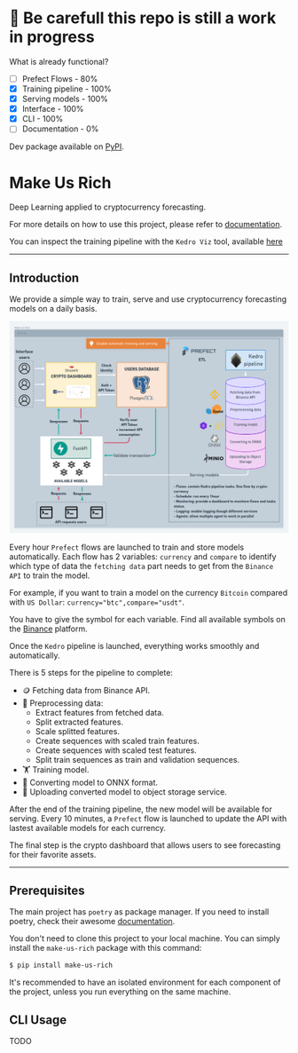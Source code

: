 # 🚧 Be carefull this repo is still a work in progress

What is already functional?
- [ ] Prefect Flows - 80%
- [x] Training pipeline - 100%
- [x] Serving models - 100%
- [x] Interface - 100%
- [x] CLI - 100%
- [ ] Documentation - 0%

Dev package available on [PyPI](https://pypi.org/project/make-us-rich/).

# Make Us Rich
Deep Learning applied to cryptocurrency forecasting.

For more details on how to use this project, please refer to [documentation](https://chainyo.github.io/make-us-rich/).

You can inspect the training pipeline with the `Kedro Viz` tool, available [here](https://makeusrich-viz.chainyo.tech)

---

## Introduction

We provide a simple way to train, serve and use cryptocurrency forecasting models on a daily basis.

![Project Architecture](assets/project_architecture.png)

Every hour `Prefect` flows are launched to train and store models automatically.
Each flow has 2 variables: `currency` and `compare` to identify which type of data the `fetching data` part
needs to get from the `Binance API` to train the model.

For example, if you want to train a model on the currency `Bitcoin` compared with `US Dollar`: `currency="btc",compare="usdt"`.

You have to give the symbol for each variable. Find all available symbols on the 
[Binance](https://www.binance.com/en/markets) platform.

Once the `Kedro` pipeline is launched, everything works smoothly and automatically. 

There is 5 steps for the pipeline to complete:
- 🪙 Fetching data from Binance API.
- 🔨 Preprocessing data:
    - Extract features from fetched data.
    - Split extracted features.
    - Scale splitted features.
    - Create sequences with scaled train features.
    - Create sequences with scaled test features.
    - Split train sequences as train and validation sequences.
- 🏋️ Training model.
- 🔄 Converting model to ONNX format.
- 📁 Uploading converted model to object storage service.

After the end of the training pipeline, the new model will be available for serving. 
Every 10 minutes, a `Prefect` flow is launched to update the API with lastest available models for each currency.

The final step is the crypto dashboard that allows users to see forecasting for their favorite assets.

---

## Prerequisites

The main project has `poetry` as package manager. If you need to install poetry, check their awesome 
[documentation](https://python-poetry.org/docs/).

You don't need to clone this project to your local machine. You can simply install the `make-us-rich` package with this 
command:
```bash
$ pip install make-us-rich
```

It's recommended to have an isolated environment for each component of the project, unless you run everything on the 
same machine.


## CLI Usage

TODO
